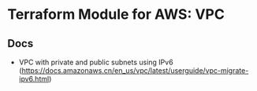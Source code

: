 # Terraform Module for AWS: VPC

## Docs

* VPC with private and public subnets using IPv6 (https://docs.amazonaws.cn/en_us/vpc/latest/userguide/vpc-migrate-ipv6.html)